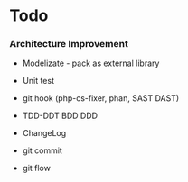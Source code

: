 # Todo

### Architecture Improvement
- Modelizate - pack as external library
- Unit test
- git hook (php-cs-fixer, phan, SAST DAST)
- TDD-DDT BDD DDD
- ChangeLog

- git commit
- git flow
